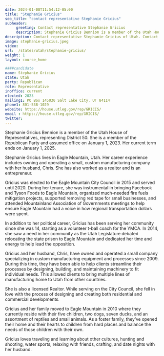 ```yaml
---
date: 2024-01-08T11:54:12-05:00
title: "Stephanie Gricius"
seo_title: "contact representative Stephanie Gricius"
subheader:
     greeting: Contact representative Stephanie Gricius
     description: Stephanie Gricius Bennion is a member of the Utah House of Representatives, representing District 50. She is a member of the Republican Party and assumed office on January 1, 2023. Her current term ends on January 1, 2025.
description: Contact representative Stephanie Gricius of Utah. Contact information for Stephanie Gricius includes email address, phone number, and mailing address.
image: stephanie-gricius.jpeg
video:
url:  /states/utah/stephanie-gricius/
weight: 1
layout: course_home

####candidate
name: Stephanie Gricius
state: Utah
party: Republican
role: Representative
inoffice: current
elected: 2023
mailing1: PO Box 145030 Salt Lake City, UT 84114
phone1: 801-538-1029
website: https://house.utleg.gov/rep/GRICIS/
email : https://house.utleg.gov/rep/GRICIS/
twitter:
---
```


Stephanie Gricius Bennion is a member of the Utah House of Representatives, representing District 50. She is a member of the Republican Party and assumed office on January 1, 2023. Her current term ends on January 1, 2025.

Stephanie Gricius lives in Eagle Mountain, Utah. Her career experience includes owning and operating a small, custom manufacturing company with her husband, Chris. She has also worked as a realtor and is an entrepreneur.

Gricius was elected to the Eagle Mountain City Council in 2015 and served until 2020. During her tenure, she was instrumental in bringing Facebook and Tyson Foods to Eagle Mountain, organized much-needed fire fuels mitigation projects, supported removing red tape for small businesses, and attended Mountainland Association of Governments meetings to help ensure Eagle Mountain had a voice in how regional transportation dollars were spent.

In addition to her political career, Gricius has been serving her community since she was 14, starting as a volunteer t-ball coach for the YMCA. In 2014, she saw a need in her community as the Utah Legislature debated relocating the state prison to Eagle Mountain and dedicated her time and energy to help lead the opposition.

Gricius and her husband, Chris, have owned and operated a small company specializing in custom manufacturing equipment and processes since 2009. During this time, they have been able to help clients streamline their processes by designing, building, and maintaining machinery to fit individual needs. This allowed clients to bring multiple lines of manufacturing home to Utah from other countries.

She is also a licensed Realtor. While serving on the City Council, she fell in love with the process of designing and creating both residential and commercial developments.

Gricius and her family moved to Eagle Mountain in 2010 where they currently reside with their five children, two dogs, seven ducks, and an assortment of reptiles and small animals. As a foster family, they’ve opened their home and their hearts to children from hard places and balance the needs of those children with their own.

Gricius loves traveling and learning about other cultures, hunting and shooting, water sports, relaxing with friends, crafting, and date nights with her husband.
